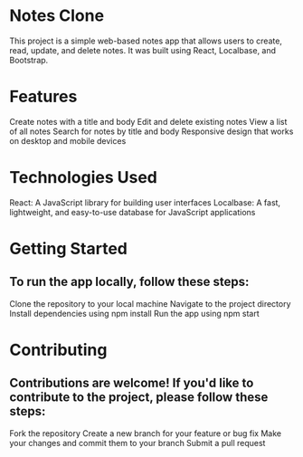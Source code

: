 # Notes Clone
This project is a simple web-based notes app that allows users to create, read, update, and delete notes. It was built using React, Localbase, and Bootstrap.

# Features
Create notes with a title and body
Edit and delete existing notes
View a list of all notes
Search for notes by title and body
Responsive design that works on desktop and mobile devices

# Technologies Used
React: A JavaScript library for building user interfaces
Localbase: A fast, lightweight, and easy-to-use database for JavaScript applications

# Getting Started
## To run the app locally, follow these steps:

Clone the repository to your local machine
Navigate to the project directory
Install dependencies using npm install
Run the app using npm start

# Contributing
## Contributions are welcome! If you'd like to contribute to the project, please follow these steps:

Fork the repository
Create a new branch for your feature or bug fix
Make your changes and commit them to your branch
Submit a pull request
